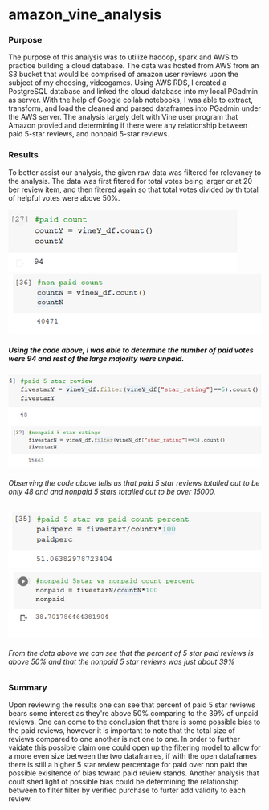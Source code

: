 # amazon_vine_analysis

### Purpose
  The purpose of this analysis was to utilize hadoop, spark and AWS to practice building a cloud database. The data was hosted from AWS from an S3 bucket that would be comprised of amazon user reviews upon the subject of my choosing, videogames. Using AWS RDS, I created a PostgreSQL database and linked the cloud database into my local PGadmin as server. With the help of Google collab notebooks, I was able to extract, transform, and load the cleaned and parsed dataframes into PGadmin under the AWS server. The analysis largely delt with Vine user program that Amazon provied and determining if there were any relationship between paid 5-star reviews, and nonpaid 5-star reviews.
  
  
### Results
  To better assist our analysis, the given raw data was filtered for relevancy to the analysis. The data was first fitered for total votes being larger or at 20 ber review item, and then fitered again so that total votes divided by th total of helpful votes were above 50%.
  
![paid_count](images/paid_count.PNG)
![non_paid_count](images/non_paid_count.PNG)
  ##### Using the code above, I was able to determine the number of paid votes were 94 and rest of the large majority were unpaid.
  
![paid_five](images/paid_five.PNG)
![non_paid_five](images/non_paid_five.PNG)

  ###### Observing the code above tells us that paid 5 star reviews totalled out to be only 48 and and nonpaid 5 stars totalled out to be over 15000.
  
![paid_percent](images/paid_percent.PNG)
![non_paid_percent](images/non_paid_percent.PNG)
  
  ###### From the data above we can see that the percent of 5 star paid reviews is above 50% and that the nonpaid 5 star reviews was just about 39%


### Summary
  Upon reviewing the results one can see that percent of paid 5 star reviews bears some interest as they're above 50% comparing to the 39% of unpaid reviews. One can come to the conclusion that there is some possible bias to the paid reviews, however it is important to note that the total size of reviews compared to one another is not one to one. In order to further vaidate this possible claim one could open up the filtering model to allow for a more even size between the two dataframes, if with the open dataframes there is still a higher 5 star review percentage for paid over non paid the possible exisitence of bias toward paid review stands. Another analysis that coult shed light of possible bias could be determining the relationship between to filter filter by verified purchase to furter add validity to each review.
